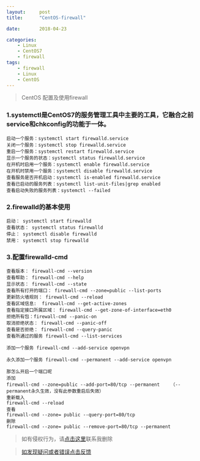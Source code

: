 ```yaml
---
layout:     post
title:      "CentOS-firewall"

date:       2018-04-23

categories:
    - Linux
    - CentOS7
    - firewall
tags:
    - firewall
    - Linux
    - CentOS
---
```


>CentOS 配置及使用firewall

### 1.systemctl是CentOS7的服务管理工具中主要的工具，它融合之前service和chkconfig的功能于一体。

    启动一个服务：systemctl start firewalld.service
    关闭一个服务：systemctl stop firewalld.service
    重启一个服务：systemctl restart firewalld.service
    显示一个服务的状态：systemctl status firewalld.service
    在开机时启用一个服务：systemctl enable firewalld.service
    在开机时禁用一个服务：systemctl disable firewalld.service
    查看服务是否开机启动：systemctl is-enabled firewalld.service
    查看已启动的服务列表：systemctl list-unit-files|grep enabled
    查看启动失败的服务列表：systemctl --failed
<!-- more -->
### 2.firewalld的基本使用

    启动： systemctl start firewalld
    查看状态： systemctl status firewalld
    停止： systemctl disable firewalld
    禁用： systemctl stop firewalld

### 3.配置firewalld-cmd

    查看版本： firewall-cmd --version
    查看帮助： firewall-cmd --help
    显示状态： firewall-cmd --state
    查看所有打开的端口： firewall-cmd --zone=public --list-ports
    更新防火墙规则： firewall-cmd --reload
    查看区域信息:  firewall-cmd --get-active-zones
    查看指定接口所属区域： firewall-cmd --get-zone-of-interface=eth0
    拒绝所有包：firewall-cmd --panic-on
    取消拒绝状态： firewall-cmd --panic-off
    查看是否拒绝： firewall-cmd --query-panic
    查看所通过的服务 firewall-cmd --list-services

    添加一个服务 firewall-cmd --add-service openvpn

    永久添加一个服务 firewall-cmd --permanent --add-service openvpn

    那怎么开启一个端口呢
    添加
    firewall-cmd --zone=public --add-port=80/tcp --permanent    （--permanent永久生效，没有此参数重启后失效）
    重新载入
    firewall-cmd --reload
    查看
    firewall-cmd --zone= public --query-port=80/tcp
    删除
    firewall-cmd --zone= public --remove-port=80/tcp --permanent

>如有侵权行为，请[点击这里](https://github.com/WangShayne)联系我删除

>[如发现疑问或者错误点击反馈](https://github.com/WangShayne)

